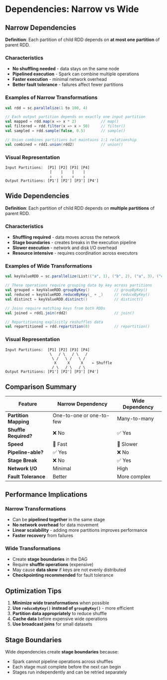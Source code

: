 # Dependencies: Narrow vs Wide

## Narrow Dependencies
**Definition**: Each partition of child RDD depends on **at most one partition** of parent RDD.

### Characteristics
- **No shuffling needed** - data stays on the same node
- **Pipelined execution** - Spark can combine multiple operations
- **Faster execution** - minimal network overhead
- **Better fault tolerance** - failures affect fewer partitions

### Examples of Narrow Transformations
```scala
val rdd = sc.parallelize(1 to 100, 4)

// Each output partition depends on exactly one input partition
val mapped = rdd.map(x => x * 2)           // map()
val filtered = rdd.filter(x => x > 50)     // filter()  
val sampled = rdd.sample(false, 0.5)       // sample()

// Union combines partitions but maintains 1:1 relationship
val combined = rdd1.union(rdd2)            // union()
```

### Visual Representation
```
Input Partitions:  [P1] [P2] [P3] [P4]
                    |    |    |    |
                    ↓    ↓    ↓    ↓
Output Partitions: [P1'] [P2'] [P3'] [P4']
```

## Wide Dependencies
**Definition**: Each partition of child RDD depends on **multiple partitions** of parent RDD.

### Characteristics
- **Shuffling required** - data moves across the network
- **Stage boundaries** - creates breaks in the execution pipeline
- **Slower execution** - network and disk I/O overhead
- **Resource intensive** - requires coordination across executors

### Examples of Wide Transformations
```scala
val keyValueRDD = sc.parallelize(List(("a", 1), ("b", 2), ("a", 3), ("c", 4)))

// These operations require grouping data by key across partitions
val grouped = keyValueRDD.groupByKey()           // groupByKey()
val reduced = keyValueRDD.reduceByKey(_ + _)     // reduceByKey()
val distinct = keyValueRDD.distinct()            // distinct()

// Joins require matching keys from both RDDs
val joined = rdd1.join(rdd2)                     // join()

// Repartitioning explicitly reshuffles data
val repartitioned = rdd.repartition(8)           // repartition()
```

### Visual Representation
```
Input Partitions:  [P1] [P2] [P3] [P4]
                    \   / \   / \   /
                     \ /   \ /   \ /
                      X     X     X    ← Shuffle
                     / \   / \   / \
Output Partitions: [P1'] [P2'] [P3'] [P4']
```

## Comparison Summary

| Feature | Narrow Dependency | Wide Dependency |
|---------|-------------------|-----------------|
| **Partition Mapping** | One-to-one or one-to-few | Many-to-many |
| **Shuffle Required?** | ❌ No | ✅ Yes |
| **Speed** | 🚀 Fast | 🐢 Slower |
| **Pipeline-able?** | ✅ Yes | ❌ No |
| **Stage Break** | ❌ No | ✅ Yes |
| **Network I/O** | Minimal | High |
| **Fault Tolerance** | Better | More complex |

## Performance Implications

### Narrow Transformations
- Can be **pipelined together** in the same stage
- **No network overhead** for data movement
- **Linear scalability** - adding more partitions improves performance
- **Faster recovery** from failures

### Wide Transformations
- Create **stage boundaries** in the DAG
- Require **shuffle operations** (expensive)
- May cause **data skew** if keys are not evenly distributed
- **Checkpointing recommended** for fault tolerance

## Optimization Tips
1. **Minimize wide transformations** when possible
2. **Use `reduceByKey()` instead of `groupByKey()`** - more efficient
3. **Partition data appropriately** to reduce shuffle
4. **Cache data** before expensive wide operations
5. **Use broadcast joins** for small datasets

## Stage Boundaries
Wide dependencies create **stage boundaries** because:
- Spark cannot pipeline operations across shuffles
- Each stage must complete before the next can begin
- Stages run independently and can be retried separately
